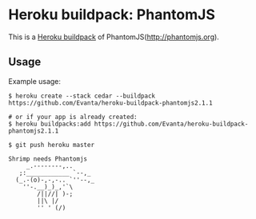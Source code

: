 Heroku buildpack: PhantomJS
=======================

This is a [Heroku buildpack](http://devcenter.heroku.com/articles/buildpacks) of PhantomJS(http://phantomjs.org).

Usage
-----

Example usage:

```shell
$ heroku create --stack cedar --buildpack https://github.com/Evanta/heroku-buildpack-phantomjs2.1.1

# or if your app is already created:
$ heroku buildpacks:add https://github.com/Evanta/heroku-buildpack-phantomjs2.1.1

$ git push heroku master
```
```
Shrimp needs Phantomjs
     _.--------,..
   ;:____________ `--,_
  (_.-(o)-,-,-.. `''--,_
    ''-.__)_)_,'`\
        /||//| )-;
        ||\ |/
        '' ' (/)
```
